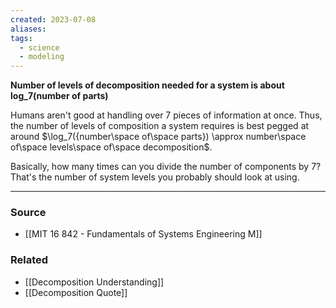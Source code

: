 ```yaml
---
created: 2023-07-08
aliases: 
tags:
  - science
  - modeling
---
```

**Number of levels of decomposition needed for a system is about log_7(number of parts)**

Humans aren't good at handling over 7 pieces of information at once. Thus, the number of levels of composition a system requires is best pegged at around $\log_7({number\space of\space parts}) \approx number\space of\space levels\space of\space decomposition$.

Basically, how many times can you divide the number of components by 7? That's the number of system levels you probably should look at using.

****
### Source
- [[MIT 16 842 - Fundamentals of Systems Engineering M]]

### Related
- [[Decomposition Understanding]] 
- [[Decomposition Quote]]